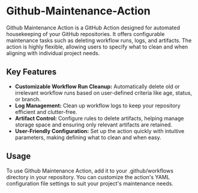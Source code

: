 # Github-Maintenance-Action

Github Maintenance Action is a GitHub Action designed for automated housekeeping of your GitHub repositories. It offers configurable maintenance tasks such as deleting workflow runs, logs, and artifacts. The action is highly flexible, allowing users to specify what to clean and when aligning with individual project needs.

## Key Features

* __Customizable Workflow Run Cleanup:__ Automatically delete old or irrelevant workflow runs based on user-defined criteria like age, status, or branch.
* __Log Management:__ Clean up workflow logs to keep your repository efficient and clutter-free.
* __Artifact Control:__ Configure rules to delete artifacts, helping manage storage space and ensuring only relevant artifacts are retained.
* __User-Friendly Configuration:__ Set up the action quickly with intuitive parameters, making defining what to clean and when easy.

## Usage
To use Github Maintenance Action, add it to your .github/workflows directory in your repository. You can customize the action's YAML configuration file settings to suit your project's maintenance needs.
